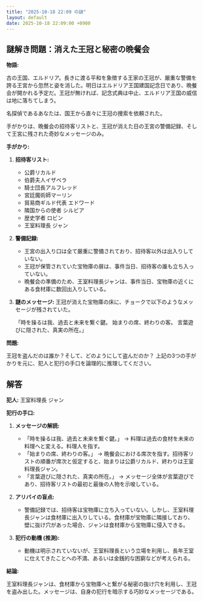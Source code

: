 ```yaml
---
title: "2025-10-18 22:09 の謎"
layout: default
date: 2025-10-18 22:09:00 +0900
---
```

## 謎解き問題：消えた王冠と秘密の晩餐会

**物語:**

古の王国、エルドリア。長きに渡る平和を象徴する王家の王冠が、厳重な警備を誇る王宮から忽然と姿を消した。明日はエルドリア王国建国記念日であり、晩餐会が開かれる予定だ。王冠が無ければ、記念式典は中止、エルドリア王国の威信は地に落ちてしまう。

名探偵であるあなたは、国王から直々に王冠の捜索を依頼された。

手がかりは、晩餐会の招待客リストと、王冠が消えた日の王宮の警備記録、そして王宮に残された奇妙なメッセージのみ。

**手がかり:**

1.  **招待客リスト:**
    *   公爵リカルド
    *   伯爵夫人イザベラ
    *   騎士団長アルフレッド
    *   宮廷魔術師マーリン
    *   貿易商ギルド代表 エドワード
    *   隣国からの使者 シルビア
    *   歴史学者 ロビン
    *   王室料理長 ジャン

2.  **警備記録:**
    *   王宮の出入り口は全て厳重に警備されており、招待客以外は出入りしていない。
    *   王冠が保管されていた宝物庫の扉は、事件当日、招待客の誰も立ち入っていない。
    *   晩餐会の準備のため、王室料理長ジャンは、事件当日、宝物庫の近くにある食材庫に数回出入りしている。

3.  **謎のメッセージ:**
    王冠が消えた宝物庫の床に、チョークで以下のようなメッセージが残されていた。

    「時を操るは我、過去と未来を繋ぐ鍵。
    始まりの席、終わりの客。
    言葉遊びに隠された、真実の所在。」

**問題:**

王冠を盗んだのは誰か？そして、どのようにして盗んだのか？
上記の3つの手がかりを元に、犯人と犯行の手口を論理的に推理してください。

## 解答

**犯人:** 王室料理長 ジャン

**犯行の手口:**

1.  **メッセージの解読:**
    *   「時を操るは我、過去と未来を繋ぐ鍵。」 → 料理は過去の食材を未来の料理へと変える。料理人を指す。
    *   「始まりの席、終わりの客。」 → 晩餐会における席次を指す。招待客リストの順番が席次と仮定すると、始まりは公爵リカルド、終わりは王室料理長ジャン。
    *   「言葉遊びに隠された、真実の所在。」 → メッセージ全体が言葉遊びであり、招待客リストの最初と最後の人物を示唆している。

2.  **アリバイの盲点:**
    *   警備記録では、招待客は宝物庫に立ち入っていない。しかし、王室料理長ジャンは食材庫に出入りしている。食材庫が宝物庫に隣接しており、壁に抜け穴があった場合、ジャンは食材庫から宝物庫に侵入できる。

3.  **犯行の動機 (推測):**
    *   動機は明示されていないが、王室料理長という立場を利用し、長年王室に仕えてきたことへの不満、あるいは金銭的な困窮などが考えられる。

**結論:**

王室料理長ジャンは、食材庫から宝物庫へと繋がる秘密の抜け穴を利用し、王冠を盗み出した。メッセージは、自身の犯行を暗示する巧妙なメッセージである。
